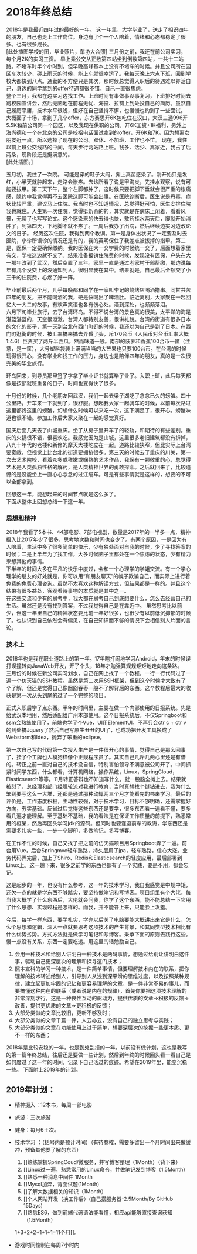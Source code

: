 # 2018年终总结    
2018年是我最近四年过的最好的一年。
    这一年里，大学毕业了，送走了相识四年的朋友，自己也走上工作岗位。身边有了个一个人陪着，情绪和心态都稳定了很多。也有很多成长。    
      [此处插图学校的图，毕业照片，车协大合照]
    三月份之前，我还在前公司实习，每个月2K的实习工资。
    早上乘公交从正数第四站坐到倒数第四站，一共十二站路。不堵车时半个小时到，但早晚高峰基本上没有不堵车的时候。并且公司所在园区车次较少，碰上雨天的时候，能上车就很幸运了。我每天晚上六点下班，回到学校大都快到八点。通勤的不方便只是其次，那时候总觉得入职后的待遇难以养活自己，身边的同学拿到的offer待遇都很不错，自己一直很焦虑。    
    整个三月，我都在边实习边找工作。上班时间有事做事没事复习，下班排好时间去跑校园宣讲会，然后无脑地在前程无忧、海投、拉钩上到处投自己的简历。虽然自己履历平庸，技术水平很浅，但好在自己坚持不懈，也慢慢也约到了一些面试。    大概面了十场，拿到了几个offer，东方赛思开6K包吃住在汉口，大汉三通996开5.5K和前公司同一个园区，以及我现在供职的公司，开6K工资+1K福利，另外上海尚德和一个在北京的公司是校招电话面试拿到的offer，开6K和7K。因为想离女朋友近一点，所以选择了现在的公司。双休、不加班，工作也不忙。    现在，我住以前上班公交线路的中间，每天步行两站路上班。钱多、活少、离家近，我占了后两条，现阶段还是挺满意的。   
    [此处插图。]
    
 五月初，我住了一次院。
    可能是穿的鞋子太闷，脚上真菌感染了。刚开始只是发红，小半天就肿起来，走路会胀疼。去诊所看了说是甲沟炎，先挂水观察，说有可能要拔甲。第二天下午，整个左脚都肿了，这时候只要把脚下垂就会很严重的胀痛感，隐约中我觉得再不去医院这脚可能会出事。在医院诊断后，医生说是丹毒，症状比较严重，建议马上住院。我当时也不知道情况，总觉得挺可怕，医生安排住院我也就住。人生第一次住院，觉得挺新奇的的，其实就是在病床上闲着，看看风景，无聊了也写写论文。这个感染来的快去得也快，敷药挂水两天后，脚就开始消肿了，到第四天，下地脚不就不疼了。一周后我办了出院，然后继续边实习边改论文的日子。
    经历这次住院，我得到两个教训。第一是身体出状况了一定要及时去医院，小诊所误诊的情况还是有的，我的英明保住了我差点被拔掉的指甲。第二是，医保一定要确保缴纳。我的医保在大一交学费的时候统一交了，后面想着家里有交，学校这边就不交了。结果准备报销住院费的时候，发现没有医保，户头在大一那年改到了武汉，然后空置了三年。家里一直是通过老家村干部帮缴，那边说每年有几个没交上的没通知到人。很明显我在其中。结果就是，自己最后全额交了小三千的住院费，心疼了好一阵。  

  毕业前最后两个月，几乎每晚都和同学在一家叫李记的烧烤店喝酒撸串。同甘共苦四年的朋友，把不能喝酒的我，硬是快喝出了啤酒肚。临近离别，大家聚在一起回忆大一大二的故事，有欢声笑语也各有伤心处。酒到深处，也频频落泪。    
  六月下旬毕业旅行，去了台湾环岛。不得不说台湾的景色真的很美，太平洋的海是湛蓝湛蓝的，天空很澄澈。台湾人都特别友善，很讲礼貌。台湾的街道有很多日本的文化的影子，第一天到台北在西门町逛的时候，我还以为自己是到了日本。在西门町逛街的时候，被汇率搞来搞去弄昏了头，斥170台币（人民币对台币汇率大概1:4.6）巨资买了两斤半西瓜，然而味道一般。南部的菠萝和香蕉100台币一筐（注意，是一筐），大号塑料袋装上满满当当的大芒果也只要100台币。在台湾的时候玩得很开心，没有学业和找工作的压力，身边也是陪伴四年的朋友，真的是一次很完美的毕业旅行。

  环岛回来，到导员那里签了字拿了毕业证书就算毕了业了。入职上班，此后每天都像是按部就班重复的日子，时间也变得快了很多。    

  十月份的时候，几个老朋友回武汉，我们一起去梁子湖吃了念念已久的螃蟹。四十公里路，开车来一下就到了，很舒服。想起我大家一起骑车的时候，以前每次路过这里都馋这里的螃蟹，幻想什么时候可以来吃一次，这下满足了，很开心。螃蟹味道也很不错。参加工作后大家又聚在一起的感觉真好。    

  国庆后面几天去了山城重庆。坐了从房子里开车了的轻轨，和期待的有些差别。重庆的火锅很不错，很喜欢吃。我感觉因为是山城，这里很多老旧建筑都没有拆掉，八九十年代的老楼和新修的摩天大楼屹立在一起。道路比较狭窄，但比实际上台湾要宽敞，但视觉上比台北的街道要拥挤很多。第三天的时候去了重庆的川美，第一次去艺术院校，看着众多或稚嫩或娴熟的艺术作品，我保有一颗敬重的心，总觉得艺术是人类孤独性格的解药，是人类精神世界的勇敢探索。之后就回来了，比较遗憾的是没能坐上一直心心念念的过江缆车。可是有些事情就是这样的，想要的不可以全部拿到。    

  回想这一年，能想起来的时间节点就是这么多了。    
  下面从整体上回想总结一下这一年。

### 思想和精神    
2018年我看了5本书、44部电影、7部电视剧，数量是2017年的一半多一点，精神摄入比2017年少了很多，思考地次数和时间也变少了。有两个原因，一是因为有人陪着，生活中多了很多简单的快乐，少有独处面对自我的时候，少了寻找答案的时候；二是上半年为了找工作，大多时候脑子里都处在一个焦虑的状态，少有精力来想其他的事情。    
    下半年的时间大多在平凡的快乐中度过，会和一个心理学的学姐交流。有一个学心理学的朋友的好处就是，你可以用“和朋友聊天”的幌子欺骗自己，而实际上进行着免费的免费心理咨询。虽然不太喜欢这种解读方式，但结果都是一样的。并且这个结果有很多益处，客观看待事物的本质就是其中之一。    
    在这些交流和少有的思考中，我大都在思考自己到底想要什么，怎么去经营自己的生活。虽然还是没有找到答案，不过我觉得自己是在靠近中。 
    虽然思考比以前少，但这一年里自己的精神状态要比前一年好很多，也很少有以前低沉抑郁的时候了。也认识到自己依然会有偏见，在自己知识面不够的情况下会相信别人片面的言论。 
### 技术上    
2018年也是我在职业道路上的第一年。17年瞎打闹地学习Android，年末的时候误打误撞转向JavaWeb开发，开了个头，18年才勉强算规规矩矩地走向这条路。    
三月份的时候在新公司实习划水，自己在网上找了一个教程，一行一行代码过了一遍一个仿天猫的SSH教程。虽然是第二次用SSH框架，但到这个时候才大致有了个了解，但还是觉得自己像囫囵吞枣一般不了解背后的东西。这个教程后最大的收获是第一次从头到尾的过了一个完整的项目。

正式入职后学了点东西。半年的时间里，主要在做一个内部使用的日报系统。先是给武汉本地用，然后适配给广州本部使用。这个日报系统后，不仅Springboot和ssm会熟练使用了，前端也学了个Vue，UI用ElementUI，不再只会ctr c + ctr v的到处搞Jquery了然后自己写原生丑丑的UI了，也成功把开发工具换成了Webstorm和Idea，抛弃了笨重的eclipse。    

第一次自己写的代码第一次投入生产是一件很开心的事情，觉得自己是那么回事了，挂了个工牌也人模狗样像个正规程序员了。其实自己几斤几两心里还是有谱的。转正之前一直对自己的技术没自信，特别害怕领导不满意被公司开了。中间抓紧时间学东西，什么都看，计算机网络，操作系统，Linux，SpringCloud，Elasticsearch等等。11月转正答辩也不知道写什么，就一股脑全摊上去。结果就被怼了，总经理和部门经理轮流对我进行教育，当时真想找个缝钻进去，我为什么笨到要写这么一大堆，还都是通过那种动辄两三个月才能看完的书来学习。最后的评价是，工作态度积极，主动性较强，对于技术学习，目标不够明确，还需掌握好方向，夯实基础。反省过后觉得这些东西还是要学，很多东西看一遍看不懂，要多看几遍才能理解。至于基础不基础，我的看法是在保证工作质量的前提下，熟悉常用的框架，然后再回头学习jdk的源码。但同时也要谨遵前辈的教诲，学东西还是需要多扎实一些，一步一个脚印，多做笔记，多写博客。  

在工作不忙的时候，自己又找了把之前的仿天猫项目用Springboot弄了一遍。前台用Vue，后台Springmvc轻车熟路，持久层用了jpa，轻车熟路，信心大涨。业务代码弄完后，加上了Shiro、Redis和Elasticsearch的轻度应用，最后部署到Linux上。这一趟下来，很多之前学的东西也都有了一个实践，要是不用，都会忘记。  

这是起步的一年，也没有什么参考，这一年的技术学习，我自我感觉是中规中矩，还欠一点的就是学东西不够踏实，要坚持做笔记和写博客。项目组里有个大佬，每当我大概学了什么东西后，大佬就会问我，你学了这个东西，能不能总结一下它用了什么思想、实现过程是怎样的。而我，并不能答上来，只能脸上发羞。    
    
今后，每学一样东西，要学扎实，学完以后关了电脑要能大概讲出来它是什么，怎么个思想和逻辑，深入一点就要思考这项技术的产生背景，和其同类型技术相比有什么优势劣势。方式方法就是做学习笔记和写博客。秉承下面的原则去践行这些。慢一点没有关系，东西一定要吃透。用这里的话勉励自己。

1. 会用一种技术和给别人讲明白一种技术是两码事情，想通过给别让讲明白这件事，驱动自己更深层次的理解和探寻这门技术；
2. 照本宣科的学习一种技术，是一件简单事情，但要理解技术内在的联系，把你理解的技术转述给别人，引导别人从浅到深平滑的思维过度，以及按照某种规律，建立起更加牢固的记忆和更容易理解的文章，是一件非常不易的事儿，而要搞懂这种内在的联系（或者说是内在的规律），首先你要把这项技术理解的非常深刻才行，这是一种良性互动的驱动力，提供优质的文章=>积极的反馈=>改善，提供更优质的文章=>更积极的反馈；
3. 大部分类似的文章比较旧，更新不够及时；
4. 大部分类似的文章千篇一律，人云亦云，没有自己的独立思考与实践；
5. 大部分类似的文章在功能使用上过于简单，想要深层次的挖掘一些更本质、更不一样的东西；

    

2018年是比较安稳的一年，也是到处乱撞的一年。以前没有做计划，这也是我写的第一篇年终总结，往后还是要做一些计划，然后到年终的时候回头看一看自己是如何度过了这一年的时间，记录下自己活过的痕迹。希望在2019年里，能变沉稳一些。    下面附上2019年的计划。
    
    
## 2019年计划：    
- 精神摄入：12本书，每周一部电影
- 旅游：三次旅游
- 健身：每月6＋次。   
- 技术学习 ：（括号内是预计时间）（有待商榷，需要多留出一个月时间出来做缓冲，预备其他要了解的东西）
  1. []熟练掌握SpringCoud/微服务，并写博客整理（1Month）（背下来）
  2. []Linux过一遍，熟悉常用的Linux命令，并做笔记发到博客（1.5Month）
  3. []熟悉一种消息中间件 1Month
  4. []Mysql加深，背面试题(1Month)
  5. []了解大数据相关的知识（1Month）
  6. []个人网站开发（换工作后）(自己搭服务器-2.5Month/By GitHub 15Days)
  7. []熟悉ES6，做到前端代码语法能看懂，相应api能够直接查询获知（1.5Month）

    1+3+2+2+1+1+1=11个月[]。
- 游戏时间控制在每周7小时内